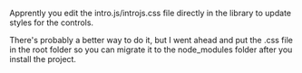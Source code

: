 Apprently you edit the intro.js/introjs.css file directly in the library to update styles for the controls.

There's probably a better way to do it, but I went ahead and put the .css file in the root folder so you can migrate it to the node_modules folder after you install the project.
